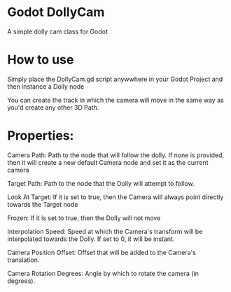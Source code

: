 # Godot DollyCam
 A simple dolly cam class for Godot

# How to use
 Simply place the DollyCam.gd script anywwhere in your Godot Project and then instance a Dolly node
 
 You can create the track in which the camera will move in the same way as you'd create any other 3D Path.
 
# Properties:
 Camera Path: Path to the node that will follow the dolly. If none is provided, then it will create a new default Camera node and set it as the current camera
 
 Target Path: Path to the node that the Dolly will attempt to follow.
 
 Look At Target: If it is set to true, then the Camera will always point directly towards the Target node
 
 Frozen: If it is set to true, then the Dolly will not move
 
 Interpolation Speed: Speed at which the Camera's transform will be interpolated towards the Dolly. If set to 0, it will be instant.
 
 Camera Position Offset: Offset that will be added to the Camera's translation.
 
 Camera Rotation Degrees: Angle by which to rotate the camera (in degrees).

